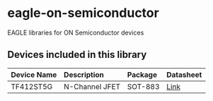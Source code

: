# eagle-on-semiconductor
EAGLE libraries for ON Semiconductor devices

## Devices included in this library
| Device Name | Description    | Package | Datasheet |
| :---------- | :------------  | :------ | :-------- |
| TF412ST5G   | N-Channel JFET | SOT-883 | [Link](http://www.onsemi.com/pub_link/Collateral/ENA2300-D.PDF) |
